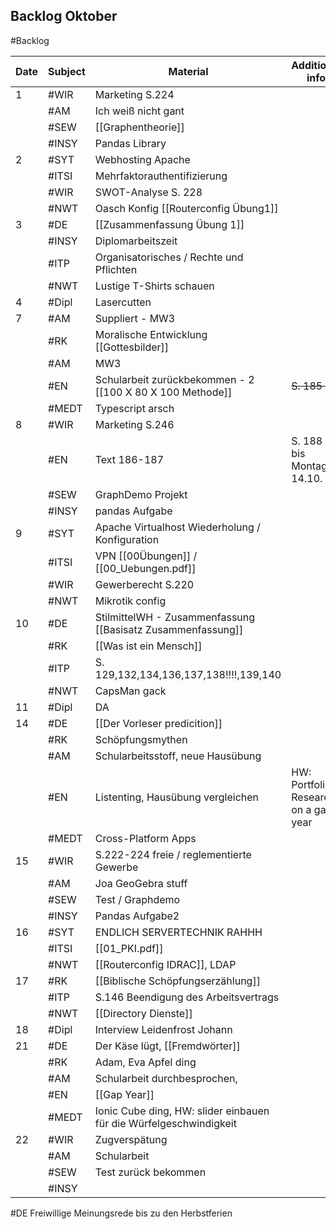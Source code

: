 ## Backlog Oktober
#Backlog

| Date | Subject | Material                                                           | Additional info                       |              |
| ---- | ------- | ------------------------------------------------------------------ | ------------------------------------- | ------------ |
| 1    | #WIR    | Marketing S.224                                                    |                                       | [ ]          |
|      | #AM     | Ich weiß nicht gant                                                |                                       | - [ ]        |
|      | #SEW    | [[Graphentheorie]]                                                 |                                       | - [ ]        |
|      | #INSY   | Pandas Library                                                     |                                       |              |
| 2    | #SYT    | Webhosting Apache                                                  |                                       |              |
|      | #ITSI   | Mehrfaktorauthentifizierung                                        |                                       |              |
|      | #WIR    | SWOT-Analyse S. 228                                                |                                       |              |
|      | #NWT    | Oasch Konfig [[Routerconfig Übung1]]                               |                                       |              |
| 3    | #DE     | [[Zusammenfassung Übung 1]]                                        |                                       |              |
|      | #INSY   | Diplomarbeitszeit                                                  |                                       |              |
|      | #ITP    | Organisatorisches / Rechte und Pflichten                           |                                       |              |
|      | #NWT    | Lustige T-Shirts schauen                                           |                                       |              |
| 4    | #Dipl   | Lasercutten                                                        |                                       |              |
| 7    | #AM     | Suppliert - MW3                                                    |                                       |              |
|      | #RK     | Moralische Entwicklung [[Gottesbilder]]                            |                                       |              |
|      | #AM     | MW3                                                                |                                       |              |
|      | #EN     | Schularbeit zurückbekommen - 2 [[100 X 80 X 100 Methode]]          | ~~S. 185 HÜ~~                         |              |
|      | #MEDT   | Typescript arsch                                                   |                                       |              |
| 8    | #WIR    | Marketing S.246                                                    |                                       |              |
|      | #EN     | Text 186-187                                                       | S. 188 HÜ bis Montag 14.10.           |              |
|      | #SEW    | GraphDemo Projekt                                                  |                                       |              |
|      | #INSY   | pandas Aufgabe                                                     |                                       |              |
| 9    | #SYT    | Apache Virtualhost Wiederholung / Konfiguration                    |                                       |              |
|      | #ITSI   | VPN [[00Übungen]] / [[00_Uebungen.pdf]]                            |                                       |              |
|      | #WIR    | Gewerberecht S.220                                                 |                                       |              |
|      | #NWT    | Mikrotik config                                                    |                                       |              |
| 10   | #DE     | StilmittelWH - Zusammenfassung [[Basisatz Zusammenfassung]]        |                                       |              |
|      | #RK     | [[Was ist ein Mensch]]                                             |                                       |              |
|      | #ITP    | S. 129,132,134,136,137,138!!!!,139,140                             |                                       |              |
|      | #NWT    | CapsMan gack                                                       |                                       |              |
| 11   | #Dipl   | DA                                                                 |                                       |              |
| 14   | #DE     | [[Der Vorleser predicition]]                                       |                                       |              |
|      | #RK     | Schöpfungsmythen                                                   |                                       |              |
|      | #AM     | Schularbeitsstoff, neue Hausübung                                  |                                       |              |
|      | #EN     | Listenting, Hausübung vergleichen                                  | HW: Portfolio: Research on a gap year | [[Gap Year]] |
|      | #MEDT   | Cross-Platform Apps                                                |                                       |              |
| 15   | #WIR    | S.222-224 freie / reglementierte Gewerbe                           |                                       |              |
|      | #AM     | Joa GeoGebra stuff                                                 |                                       |              |
|      | #SEW    | Test / Graphdemo                                                   |                                       |              |
|      | #INSY   | Pandas Aufgabe2                                                    |                                       |              |
| 16   | #SYT    | ENDLICH SERVERTECHNIK RAHHH                                        |                                       |              |
|      | #ITSI   | [[01_PKI.pdf]]                                                     |                                       |              |
|      | #NWT    | [[Routerconfig IDRAC]], LDAP                                       |                                       |              |
| 17   | #RK     | [[Biblische Schöpfungserzählung]]                                  |                                       |              |
|      | #ITP    | S.146 Beendigung des Arbeitsvertrags                               |                                       |              |
|      | #NWT    | [[Directory Dienste]]                                              |                                       |              |
| 18   | #Dipl   | Interview Leidenfrost Johann                                       |                                       |              |
| 21   | #DE     | Der Käse lügt, [[Fremdwörter]]                                     |                                       |              |
|      | #RK     | Adam, Eva Apfel ding                                               |                                       |              |
|      | #AM     | Schularbeit durchbesprochen,                                       |                                       |              |
|      | #EN     | [[Gap Year]]                                                       |                                       |              |
|      | #MEDT   | Ionic Cube ding, HW: slider einbauen für die Würfelgeschwindigkeit |                                       |              |
| 22   | #WIR    | Zugverspätung                                                      |                                       |              |
|      | #AM     | Schularbeit                                                        |                                       |              |
|      | #SEW    | Test zurück bekommen                                               |                                       |              |
|      | #INSY   |                                                                    |                                       |              |
#DE Freiwillige Meinungsrede bis zu den Herbstferien

